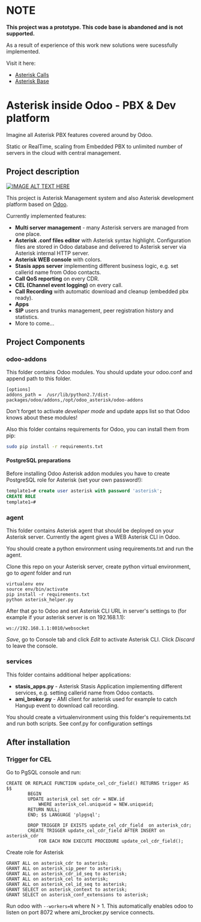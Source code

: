# NOTE
**This project was a prototype. This code base is abandoned and is not supported.**

As a result of experience of this work new solutions were sucessfully implemented.

Visit it here:

* [Asterisk Calls](https://apps.odoo.com/apps/modules/12.0/asterisk_calls/)
* [Asterisk Base](https://apps.odoo.com/apps/modules/12.0/asterisk_base/)

# Asterisk inside Odoo - PBX & Dev platform
Imagine all Asterisk PBX features covered around by Odoo.

Static or RealTime, scaling from Embedded PBX to unlimited number of servers in the cloud with central management.

## Project description
[![IMAGE ALT TEXT HERE](https://img.youtube.com/vi/M0LlN3_Wy3c/0.jpg)](https://www.youtube.com/watch?v=M0LlN3_Wy3c)


This project is Asterisk Management system and also Asterisk development platform based on [Odoo](http://odoo.com).

Currently implemented features:
* **Multi server management** - many Asterisk servers are managed from one place.
* **Asterisk .conf files editor** with Asterisk syntax highlight. Configuration files are stored in Odoo database and delivered to Asterisk server via Asterisk internal HTTP server.
* **Asterisk WEB console** with colors.
* **Stasis apps server** implementing different business logic, e.g. set callerid name from Odoo contacts.
* **Call QoS reporting** on every CDR.
* **CEL (Channel event logging)** on every call.
* **Call Recording** with automatic download and cleanup (embedded pbx ready).
* **Apps**
 * **SIP** users and trunks management, peer registration history and statistics.
 * More to come...


## Project Components
### odoo-addons
This folder contains Odoo modules. You should update your odoo.conf and append path to this folder.
```
[options]
addons_path =  /usr/lib/python2.7/dist-packages/odoo/addons,/opt/odoo_asterisk/odoo-addons
```

Don't forget to activate *developer mode* and update apps list so that Odoo knows about these modules!

Also this folder contains requirements for Odoo, you can install them from pip:

```sh
sudo pip install -r requirements.txt
```
#### PostgreSQL preparations
Before installing Odoo Asterisk addon modules you have to create PostgreSQL role for Asterisk (set your own password!):

```sql
template1=# create user asterisk with password 'asterisk';
CREATE ROLE
template1=#
```

### agent
This folder contains Asterisk agent that should be deployed on your Asterisk server.
Currently the agent gives a WEB Asterisk CLI in Odoo.

You should create a python environment using requirements.txt and run the agent.

Clone this repo on your Asterisk server, create python virtual environment, go to *agent* folder and run
```
virtualenv env
source env/bin/activate
pip install -r requirements.txt
python asterisk_helper.py
```
After that go to Odoo and set Asterisk CLI URL	in server's settings to (for example if your asterisk server is on 192.168.1.1):
```
ws://192.168.1.1:8010/websocket
```
*Save*, go to Console tab and click *Edit* to activate Asterisk CLI. Click *Discard* to leave the console.

### services
This folder contains additional helper applications:
* **stasis_apps.py** - Asterisk Stasis Application implementing different services, e.g. setting callerid name from Odoo contacts.
* **ami_broker.py** - AMI client for asterisk used for example to catch Hangup event to download call recording.

You should create a virtualenvironment using this folder's requirements.txt and run both scripts.
See conf.py for configuration settings

## After installation
### Trigger for CEL
Go to PgSQL console and run:
```
CREATE OR REPLACE FUNCTION update_cel_cdr_field() RETURNS trigger AS $$
        BEGIN
        UPDATE asterisk_cel set cdr = NEW.id
            WHERE asterisk_cel.uniqueid = NEW.uniqueid;
        RETURN NULL;
        END; $$ LANGUAGE 'plpgsql';

        DROP TRIGGER IF EXISTS update_cel_cdr_field  on asterisk_cdr;
        CREATE TRIGGER update_cel_cdr_field AFTER INSERT on asterisk_cdr
            FOR EACH ROW EXECUTE PROCEDURE update_cel_cdr_field();
```

Create role for Asterisk
```
GRANT ALL on asterisk_cdr to asterisk;
GRANT ALL on asterisk_sip_peer to asterisk;
GRANT ALL on asterisk_cdr_id_seq to asterisk;
GRANT ALL on asterisk_cel to asterisk;
GRANT ALL on asterisk_cel_id_seq to asterisk;
GRANT SELECT on asterisk_context to asterisk;
GRANT SELECT on asterisk_conf_extensions to asterisk;
````

Run odoo with `--workers=N` where N > 1. This automatically enables odoo to listen on port 8072 where ami_brocker.py service connects.
